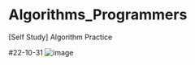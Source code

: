 # Algorithms_Programmers
[Self Study] Algorithm Practice



#22-10-31
![image](https://user-images.githubusercontent.com/102732246/198957212-bde842d9-054c-4fc4-8ef1-0e057c3fe0a9.png)

